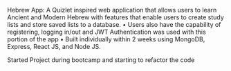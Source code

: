 
Hebrew App:
A Quizlet inspired web application that allows users to learn Ancient and Modern Hebrew
with features that enable users to create study lists and store saved lists to a database.
• Users also have the capability of registering, logging in/out and JWT
Authentication was used with this portion of the app
• Built individually within 2 weeks using MongoDB, Express, React JS, and Node
JS.


Started Project during bootcamp and starting to refactor the code 
